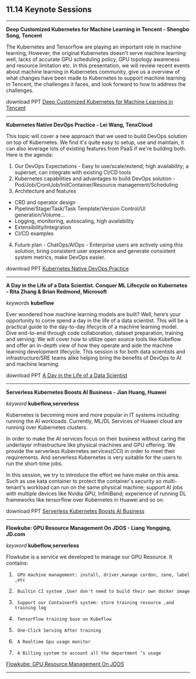 ## 11.14 Keynote Sessions
- - - 

**Deep Customized Kubernetes for Machine Learning in Tencent - Shengbo Song, Tencent**

The Kubernetes and Tensorflow are playing an important role in machine learning, However, the original Kubernetes doesn't serve machine learning well, lacks of accurate GPU scheduling policy, GPU topology awareness and resource limitation etc. In this presentation, we will review recent events about machine learning in Kubernetes community, give us a overview of what changes have been made to Kubernetes to support machine learning in Tencent, the challenges it faces, and look forward to how to address the challenges.

download PPT [Deep Customized Kubernetes for Machine Learning in Tencent](https://drive.google.com/open?id=1tG9xNGbjU-2yP4bBMuTDWRIkURn3-_8t)

- - -
**Kubernetes Native DevOps Practice - Lei Wang, TenxCloud**

This topic will cover a new approach that we used to build DevOps solution on top of Kubernetes. We find it's quite easy to setup, use and maintain, it can also leverage lots of existing features from PaaS if we're building both. Here is the agenda:
1. Our DevOps Expectations - Easy to use/scale/extend; high availability; a superset, can integrate with existing CI/CD tools
2. Kubernetes capabilities and advantages to build DevOps solution - Pod/Job/CrontJob/InitContainer/Resource management/Scheduling
3. Architecture and features
 - CRD and operator design
 - Pipeline/Stage/Task/Task Template/Version Control/UI generation/Volume...
 - Logging, monitoring, autoscaling, high availability
 - Extensibility/Integration
 - CI/CD examples
4. Future plan - ChatOps/AIOps - Enterprise users are actively using this solution, bring consistent user experience and generate consistent system metrics, make DevOps easier.

download PPT [Kubernetes Native DevOps Practice](https://drive.google.com/open?id=1YIF-KJpBywdR4NayPbigi2TCwdB2vJz_)


- - - 
**A Day in the Life of a Data Scientist. Conquer ML Lifecycle on Kubernetes - Rita Zhang & Brian Redmond, Microsoft** 

*keywords* **kubeflow** 

Ever wondered how machine learning models are built? Well, here’s your opportunity to come spend a day in the life of a data scientist. This will be a practical guide to the day-to-day lifecycle of a machine learning model. Dive end-to-end through code collaboration, dataset preparation, training and serving. We will cover how to utilize open source tools like Kubeflow and offer an in-depth view of how they operate and aide the machine learning development lifecycle. This session is for both data scientists and infrastructure/SRE teams alike helping bring the benefits of DevOps to AI and machine learning.

download PPT [A Day in the Life of a Data Scientist](https://drive.google.com/open?id=1kamfTvH4WqYeQLam0DvlwWHO2yavDItn)

- - - 
**Serverless Kubernetes Boosts AI Business - Jian Huang, Huawei**

*keyword* **kubeflow,serverless**
 
Kubernetes is becoming more and more popular in IT systems including running the AI workloads. Currently, ML/DL Services of Huawei cloud are running over Kubernetes clusters.

In order to make the AI services focus on their business without caring the underlayer infrastructure like physical machines and GPU offering. We provide the serverless Kubernetes services(CCI) in order to meet their requirements. And serverless Kubernetes is very suitable for the users to run the short-time jobs.

In this session, we try to introduce the effort we have make on this area. Such as use kata container to protect the container's security so multi-tenant's workload can run on the same physical machine; support AI jobs with multiple devices like Nvidia GPU, InfiniBand; experience of running DL frameworks like tensorflow over Kubernetes in Huawei and so on.

download PPT [Serverless Kubernetes Boosts AI Business](https://drive.google.com/open?id=1ChLe_LrVKDW9ItJaiHb0GxjFmEI1Ix1s)

- - -
**Flowkube: GPU Resource Management On JDOS - Liang Yongqing, JD.com**

*keyword* **kubeflow,serverless**

Flowkube is a service we developed to manage our GPU Resource. It contains:
1.      GPU machine management: install, driver,manage cordon, zone, label ,etc  
2.      Builtin CI system ,User don't need to build their own docker image
3.      Support our ContainerFS system: store training resource ,and training log
4.      TensorFlow training base on Kubeflow
5.      One-Click Serving After training
6.      A Realtime Gpu usage monitor
7.      A Billing system to account all the department ‘s usage

[Flowkube: GPU Resource Management On JDOS](https://drive.google.com/open?id=1_KyeKjKLhlToVjvKCx-UWXF8dk8M4JRz)

- - -
